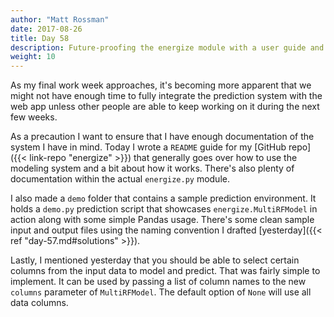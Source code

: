 ```yaml
---
author: "Matt Rossman"
date: 2017-08-26
title: Day 58
description: Future-proofing the energize module with a user guide and demo
weight: 10
---
```


As my final work week approaches, it's becoming more apparent that we might not have enough time to fully integrate the prediction system with the web app unless other people are able to keep working on it during the next few weeks.

As a precaution I want to ensure that I have enough documentation of the system I have in mind. Today I wrote a `README` guide for my [GitHub repo]({{< link-repo "energize" >}}) that generally goes over how to use the modeling system and a bit about how it works. There's also plenty of documentation within the actual `energize.py` module.

I also made a `demo` folder that contains a sample prediction environment. It holds a `demo.py` prediction script that showcases `energize.MultiRFModel` in action along with some simple Pandas usage. There's some clean sample input and output files using the naming convention I drafted [yesterday]({{< ref "day-57.md#solutions" >}}).

Lastly, I mentioned yesterday that you should be able to select certain columns from the input data to model and predict. That was fairly simple to implement. It can be used by passing a list of column names to the new `columns` parameter of `MultiRFModel`. The default option of `None` will use all data columns.

